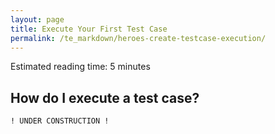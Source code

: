 ```yaml
---
layout: page
title: Execute Your First Test Case 
permalink: /te_markdown/heroes-create-testcase-execution/
---
```


Estimated reading time: 5 minutes


## How do I execute a test case?

``` ! UNDER CONSTRUCTION ! ```
